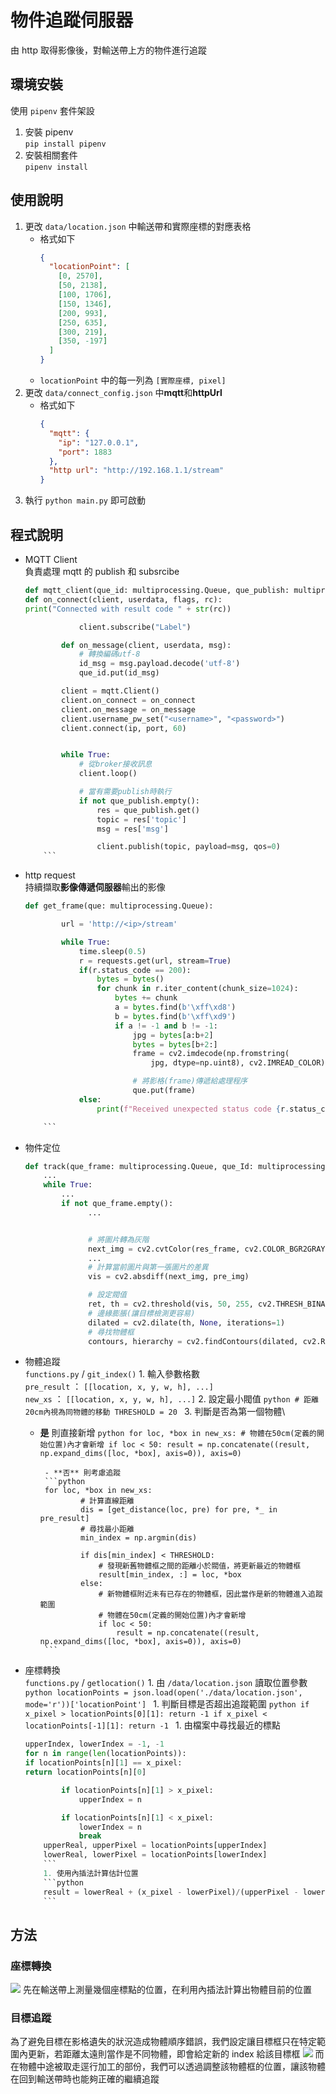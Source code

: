 # 物件追蹤伺服器

由 http 取得影像後，對輸送帶上方的物件進行追蹤

## 環境安裝

使用 `pipenv` 套件架設

1. 安裝 pipenv\
   `pip install pipenv`
2. 安裝相關套件\
   `pipenv install`

## 使用說明

1. 更改 `data/location.json` 中輸送帶和實際座標的對應表格
   - 格式如下
     ```json
     {
       "locationPoint": [
         [0, 2570],
         [50, 2138],
         [100, 1706],
         [150, 1346],
         [200, 993],
         [250, 635],
         [300, 219],
         [350, -197]
       ]
     }
     ```
   - `locationPoint` 中的每一列為 `[實際座標, pixel]`
2. 更改 `data/connect_config.json` 中**mqtt**和**httpUrl**
   - 格式如下
     ```json
     {
       "mqtt": {
         "ip": "127.0.0.1",
         "port": 1883
       },
       "http url": "http://192.168.1.1/stream"
     }
     ```
3. 執行 `python main.py` 即可啟動

## 程式說明

- MQTT Client\
  負責處理 mqtt 的 publish 和 subsrcibe

  ````python
  def mqtt_client(que_id: multiprocessing.Queue, que_publish: multiprocessing.Queue):
  def on_connect(client, userdata, flags, rc):
  print("Connected with result code " + str(rc))

              client.subscribe("Label")

          def on_message(client, userdata, msg):
              # 轉換編碼utf-8
              id_msg = msg.payload.decode('utf-8')
              que_id.put(id_msg)

          client = mqtt.Client()
          client.on_connect = on_connect
          client.on_message = on_message
          client.username_pw_set("<username>", "<password>")
          client.connect(ip, port, 60)


          while True:
              # 從broker接收訊息
              client.loop()

              # 當有需要publish時執行
              if not que_publish.empty():
                  res = que_publish.get()
                  topic = res['topic']
                  msg = res['msg']

                  client.publish(topic, payload=msg, qos=0)
      ```

  ````

- http request\
  持續擷取**影像傳遞伺服器**輸出的影像

  ````python
  def get_frame(que: multiprocessing.Queue):

          url = 'http://<ip>/stream'

          while True:
              time.sleep(0.5)
              r = requests.get(url, stream=True)
              if(r.status_code == 200):
                  bytes = bytes()
                  for chunk in r.iter_content(chunk_size=1024):
                      bytes += chunk
                      a = bytes.find(b'\xff\xd8')
                      b = bytes.find(b'\xff\xd9')
                      if a != -1 and b != -1:
                          jpg = bytes[a:b+2]
                          bytes = bytes[b+2:]
                          frame = cv2.imdecode(np.fromstring(
                              jpg, dtype=np.uint8), cv2.IMREAD_COLOR)

                          # 將影格(frame)傳遞給處理程序
                          que.put(frame)
              else:
                  print(f"Received unexpected status code {r.status_code}")

      ```

  ````

- 物件定位

  ```python
  def track(que_frame: multiprocessing.Queue, que_Id: multiprocessing.Queue, que_publish: multiprocessing.Queue):
      ...
      while True:
          ...
          if not que_frame.empty():
                ...


                # 將圖片轉為灰階
                next_img = cv2.cvtColor(res_frame, cv2.COLOR_BGR2GRAY)
                ...
                # 計算當前圖片與第一張圖片的差異
                vis = cv2.absdiff(next_img, pre_img)

                # 設定閥值
                ret, th = cv2.threshold(vis, 50, 255, cv2.THRESH_BINARY)
                # 邊緣膨脹(讓目標檢測更容易)
                dilated = cv2.dilate(th, None, iterations=1)
                # 尋找物體框
                contours, hierarchy = cv2.findContours(dilated, cv2.RETR_EXTERNAL, cv2.CHAIN_APPROX_SIMPLE)
  ```

- 物體追蹤\
  `functions.py` / `git_index()` 1. 輸入參數格數\
   `pre_result` ： `[[location, x, y, w, h], ...]`\
   `new_xs` ： `[[location, x, y, w, h], ...]` 2. 設定最小閥值
  `python # 距離20cm內視為同物體的移動 THRESHOLD = 20 ` 3. 判斷是否為第一個物體\
   - **是** 則直接新增
  `python for loc, *box in new_xs: # 物體在50cm(定義的開始位置)內才會新增 if loc < 50: result = np.concatenate((result, np.expand_dims([loc, *box], axis=0)), axis=0) `

          - **否** 則考慮追蹤
          ```python
          for loc, *box in new_xs:
                  # 計算直線距離
                  dis = [get_distance(loc, pre) for pre, *_ in pre_result]
                  # 尋找最小距離
                  min_index = np.argmin(dis)

                  if dis[min_index] < THRESHOLD:
                      # 發現新舊物體框之間的距離小於閥值，將更新最近的物體框
                      result[min_index, :] = loc, *box
                  else:
                      # 新物體框附近未有已存在的物體框，因此當作是新的物體進入追蹤範圍
                      # 物體在50cm(定義的開始位置)內才會新增
                      if loc < 50:
                          result = np.concatenate((result, np.expand_dims([loc, *box], axis=0)), axis=0)
          ```

- 座標轉換\
  `functions.py` / `getlocation()` 1. 由 `/data/location.json` 讀取位置參數
  `python locationPoints = json.load(open('./data/location.json', mode='r'))['locationPoint'] ` 1. 判斷目標是否超出追蹤範圍
  `python if x_pixel > locationPoints[0][1]: return -1 if x_pixel < locationPoints[-1][1]: return -1 ` 1. 由檔案中尋找最近的標點
  ```python
  upperIndex, lowerIndex = -1, -1
  for n in range(len(locationPoints)):
  if locationPoints[n][1] == x_pixel:
  return locationPoints[n][0]

          if locationPoints[n][1] > x_pixel:
              upperIndex = n

          if locationPoints[n][1] < x_pixel:
              lowerIndex = n
              break
      upperReal, upperPixel = locationPoints[upperIndex]
      lowerReal, lowerPixel = locationPoints[lowerIndex]
      ```
      1. 使用內插法計算估計位置
      ```python
      result = lowerReal + (x_pixel - lowerPixel)/(upperPixel - lowerPixel) * (upperReal - lowerReal)
      ```

## 方法

### 座標轉換

![](/ItemTracking/img/輸送帶位置.jpg)
先在輸送帶上測量幾個座標點的位置，在利用內插法計算出物體目前的位置

### 目標追蹤

為了避免目標在影格遺失的狀況造成物體順序錯誤，我們設定讓目標框只在特定範圍內更新，若距離太遠則當作是不同物體，即會給定新的 index 給該目標框
![](/ItemTracking/img/追蹤示意圖.jpg)
而在物體中途被取走逕行加工的部份，我們可以透過調整該物體框的位置，讓該物體在回到輸送帶時也能夠正確的繼續追蹤
